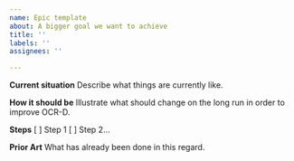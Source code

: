 ```yaml
---
name: Epic template
about: A bigger goal we want to achieve
title: ''
labels: ''
assignees: ''

---
```


**Current situation**
Describe what things are currently like.

**How it should be**
Illustrate what should change on the long run in order to improve OCR-D.

**Steps**
[ ] Step 1
[ ] Step 2…

**Prior Art**
What has already been done in this regard.
